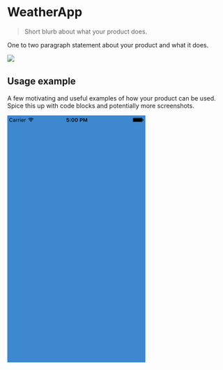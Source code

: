 # WeatherApp
> Short blurb about what your product does.

One to two paragraph statement about your product and what it does.

![](header.png)

## Usage example

A few motivating and useful examples of how your product can be used. Spice this up with code blocks and potentially more screenshots.

![alt text](https://github.com/yen936/WeatherApp/blob/master/weather.gif)



